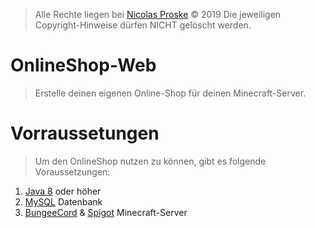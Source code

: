 > Alle Rechte liegen bei [Nicolas Proske](https://twitter.com/einpume) &copy; 2019
> Die jeweiligen Copyright-Hinweise dürfen NICHT gelöscht werden.

# OnlineShop-Web
> Erstelle deinen eigenen Online-Shop für deinen Minecraft-Server.

# Vorraussetungen
> Um den OnlineShop nutzen zu können, gibt es folgende Voraussetzungen:

1. [Java 8](https://java.com/de/download) oder höher
2. [MySQL](https://www.mysql.com/de/) Datenbank
3. [BungeeCord](https://ci.md-5.net/job/BungeeCord/) & [Spigot](https://getbukkit.org/download/spigot) Minecraft-Server